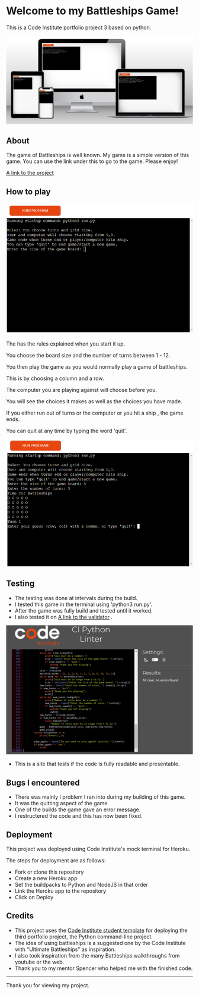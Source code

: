 # Welcome to my Battleships Game!

This is a Code Institute portfolio project 3 based on python.

![image of battleships app on multi-platforms](readme-images/Battleships-Mockup.png)

## About

The game of Battleships is well known. My game is a simple version of this game. You can use the link under this to go to the game. Please enjoy!

[A link to the project](https://milestone-project-3-landfish-68935be59d7a.herokuapp.com/)

## How to play

![image of battleships app at start](readme-images/Battleships-opening.png)

The has the rules explained when you start it up.

You choose the board size and the number of turns between 1 - 12.

You then play the game as you would normally play a game of battleships.

This is by choosing a column and a row.

The computer you are playing against will choose before you.

You will see the choices it makes as well as the choices you have made.

If you either run out of turns or the computer or you hit a ship , the game ends.

You can quit at any time by typing the word 'quit'.

![image of battleships app mid way](readme-images/Battleships-Game.png)

## Testing

- The testing was done at intervals during the build.
- I tested this game in the terminal using 'python3 run.py'.
- After the game was fully build and tested until it worked.
- I also tested it on [A link to the validator](https://pep8ci.herokuapp.com/) . 

![image of battleships app tested on Pep8 online validator](readme-images/pep8ci-Battleships.png)

- This is a site that tests if the code is fully readable and presentable.

## Bugs I encountered

- There was mainly I problem I ran into during my building of this game.
- It was the quitting aspect of the game.
- One of the builds the game gave an error message.
- I restructered the code and this has now been fixed.

## Deployment

This project was deployed using Code Institute's mock terminal for Heroku.

The steps for deployment are as follows:
- Fork or clone this repository
- Create a new Heroku app
- Set the buildpacks to Python and NodeJS in that order
- Link the Heroku app to the repository
- Click on Deploy

## Credits

- This project uses the [Code Institute student template](https://github.com/Code-Institute-Org/python-essentials-template) for deploying the third portfolio project, the Python command-line project.
- The idea of using battleships is a suggested one by the Code Institute with "Ultimate Battleships" as inspiration.
- I also took inspiration from the many Battleships walkthroughs from youtube or the web.
- Thank you to my mentor Spencer who helped me with the finished code.

-----
Thank you for viewing my project.